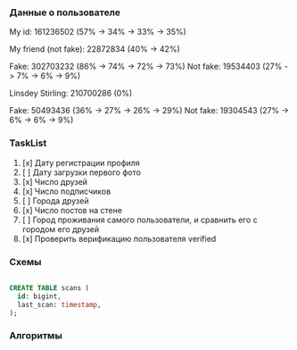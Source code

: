 ### Данные о пользователе

My id: 161236502 (57% -> 34% -> 33% -> 35%)

My friend (not fake): 22872834 (40% -> 42%)

Fake: 302703232 (86% -> 74% -> 72% -> 73%)
Not fake: 19534403 (27% -> 7% -> 6% -> 9%)

Linsdey Stirling: 210700286 (0%)

Fake: 50493436 (36% -> 27% -> 26% -> 29%)
Not fake: 19304543 (27% -> 6% -> 6% -> 9%)

### TaskList

1. [x] Дату регистрации профиля
2. [ ] Дату загрузки первого фото
3. [x] Число друзей
4. [x] Число подписчиков
5. [ ] Города друзей
6. [x] Число постов на стене
7. [ ] Город проживания самого пользователи, и сравнить его с городом его друзей
8. [x] Проверить верификацию пользователя verified

### Схемы

```SQL

CREATE TABLE scans (
  id: bigint,
  last_scan: timestamp,
);
```

### Алгоритмы
